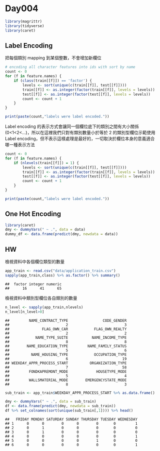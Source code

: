 Day004
================

``` r
library(magrittr)
library(tidyverse)
library(caret)
```

Label Encoding
--------------

把每個類別 mapping 到某個整數，不會增加新欄位

``` r
# encoding all character features into ids with sort by name
count <- 0
for (f in feature.names) {
    if (class(train[[f]]) == 'factor') {
        levels <- sort(unique(c(train[[f]], test[[f]])))
        train[[f]] <- as.integer(factor(train[[f]], levels = levels))
        test[[f]] <- as.integer(factor(test[[f]], levels = levels))
        count <- count + 1
    }
}

print(paste(count,"labels were label encoded."))
```

Label encoding 的表示方式會讓同一個欄位底下的類別之間有大小關係 (0&lt;1&lt;2&lt;...)，所以在這裡我們只對有類別數量小於等於 2 的類別型欄位示範使用 Label encoding，但不表示這樣處理是最好的，一切取決於欄位本身的意義適合哪一種表示方法

``` r
count <- 0
for (f in feature.names) {
    if (nlevels(train[[f]]) = 1) {
        levels <- sort(unique(c(train[[f]], test[[f]])))
        train[[f]] <- as.integer(factor(train[[f]], levels = levels))
        test[[f]] <- as.integer(factor(test[[f]], levels = levels))
        count <- count + 1
    }
}

print(paste(count,"labels were label encoded."))
```

One Hot Encoding
----------------

``` r
library(caret)
dmy <- dummyVars(" ~ .", data = data)
dummy_df <- data.frame(predict(dmy, newdata = data))
```

HW
--

檢視資料中各個欄位類型的數量

``` r
app_train <- read.csv("data/application_train.csv")
sapply(app_train,class) %>% as.factor() %>% summary()
```

    ##  factor integer numeric 
    ##      16      41      65

檢視資料中類別型欄位各自類別的數量

``` r
n_level <- sapply(app_train,nlevels) 
n_level[n_level>0]
```

    ##         NAME_CONTRACT_TYPE                CODE_GENDER 
    ##                          2                          3 
    ##               FLAG_OWN_CAR            FLAG_OWN_REALTY 
    ##                          2                          2 
    ##            NAME_TYPE_SUITE           NAME_INCOME_TYPE 
    ##                          8                          8 
    ##        NAME_EDUCATION_TYPE         NAME_FAMILY_STATUS 
    ##                          5                          6 
    ##          NAME_HOUSING_TYPE            OCCUPATION_TYPE 
    ##                          6                         19 
    ## WEEKDAY_APPR_PROCESS_START          ORGANIZATION_TYPE 
    ##                          7                         58 
    ##         FONDKAPREMONT_MODE             HOUSETYPE_MODE 
    ##                          5                          4 
    ##         WALLSMATERIAL_MODE        EMERGENCYSTATE_MODE 
    ##                          8                          3

``` r
sub_train <- app_train$WEEKDAY_APPR_PROCESS_START %>% as.data.frame()

dmy <- dummyVars(" ~ .", data = sub_train)
df <- data.frame(predict(dmy, newdata = sub_train))
df %>% set_colnames(sort(unique(sub_train[,1]))) %>% head()
```

    ##   FRIDAY MONDAY SATURDAY SUNDAY THURSDAY TUESDAY WEDNESDAY
    ## 1      0      0        0      0        0       0         1
    ## 2      0      1        0      0        0       0         0
    ## 3      0      1        0      0        0       0         0
    ## 4      0      0        0      0        0       0         1
    ## 5      0      0        0      0        1       0         0
    ## 6      0      0        0      0        0       0         1
